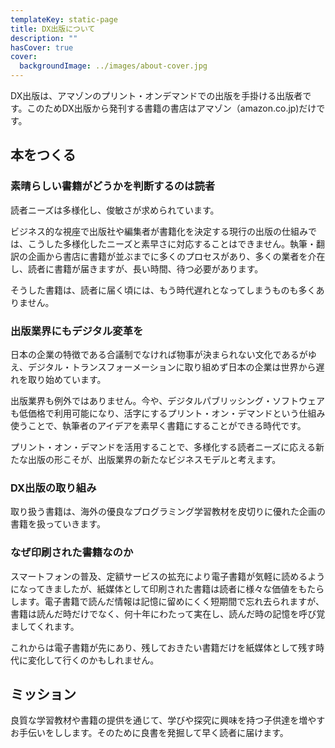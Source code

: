 ```yaml
---
templateKey: static-page
title: DX出版について
description: "" 
hasCover: true
cover:
  backgroundImage: ../images/about-cover.jpg
---
```


DX出版は、アマゾンのプリント・オンデマンドでの出版を手掛ける出版者です。このためDX出版から発刊する書籍の書店はアマゾン（amazon.co.jp)だけです。

## 本をつくる 

### 素晴らしい書籍がどうかを判断するのは読者
読者ニーズは多様化し、俊敏さが求められています。

ビジネス的な視座で出版社や編集者が書籍化を決定する現行の出版の仕組みでは、こうした多様化したニーズと素早さに対応することはできません。執筆・翻訳の企画から書店に書籍が並ぶまでに多くのプロセスがあり、多くの業者を介在し、読者に書籍が届きますが、長い時間、待つ必要があります。

そうした書籍は、読者に届く頃には、もう時代遅れとなってしまうものも多くありません。

### 出版業界にもデジタル変革を
日本の企業の特徴である合議制でなければ物事が決まられない文化であるがゆえ、デジタル・トランスフォーメーションに取り組めず日本の企業は世界から遅れを取り始めています。

出版業界も例外ではありません。今や、デジタルパブリッシング・ソフトウェアも低価格で利用可能になり、活字にするプリント・オン・デマンドという仕組み使うことで、執筆者のアイデアを素早く書籍にすることができる時代です。

プリント・オン・デマンドを活用することで、多様化する読者ニーズに応える新たな出版の形こそが、出版業界の新たなビジネスモデルと考えます。

### DX出版の取り組み
取り扱う書籍は、海外の優良なプログラミング学習教材を皮切りに優れた企画の書籍を扱っていきます。

### なぜ印刷された書籍なのか
スマートフォンの普及、定額サービスの拡充により電子書籍が気軽に読めるようになってきましたが、紙媒体として印刷された書籍は読者に様々な価値をもたらします。電子書籍で読んだ情報は記憶に留めにくく短期間で忘れ去られますが、書籍は読んだ時だけでなく、何十年にわたって実在し、読んだ時の記憶を呼び覚ましてくれます。

これからは電子書籍が先にあり、残しておきたい書籍だけを紙媒体として残す時代に変化して行くのかもしれません。

## ミッション
良質な学習教材や書籍の提供を通じて、学びや探究に興味を持つ子供達を増やすお手伝いをしします。そのために良書を発掘して早く読者に届けます。

